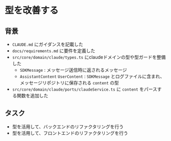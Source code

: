 # 型を改善する

## 背景

- `CLAUDE.md` にガイダンスを記載した
- `docs/requirements.md` に要件を定義した
- `src/core/domain/claude/types.ts` にclaudeドメインの型や型ガードを整備した
    - `SDKMessage` : メッセージ送信時に返されるメッセージ
    - `AssistantContent` `UserContent` : `SDKMessage` とログファイルに含まれ、メッセージリポジトリに保存される `content` の型
- `src/core/domain/claude/ports/claudeService.ts` に `content` をパースする関数を追加した

## タスク

- 型を活用して、バックエンドのリファクタリングを行う
- 型を活用して、フロントエンドのリファクタリングを行う
